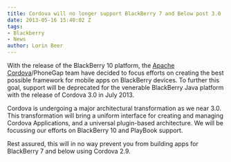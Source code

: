 ```yaml
---
title: Cordova will no longer support BlackBerry 7 and Below post 3.0
date: 2013-05-16 15:40:02 Z
tags:
- Blackberry
- News
author: Lorin Beer
---
```


With the release of the BlackBerry 10 platform, the [Apache Cordova](http://cordova.io)/PhoneGap team have decided to focus efforts on creating the best possible framework for mobile apps on BlackBerry devices. To further this goal, support will be deprecated for the venerable BlackBerry Java platform with the release of Cordova 3.0 in July 2013.

Cordova is undergoing a major architectural transformation as we near 3.0. This transformation will bring a uniform interface for creating and managing Cordova Applications, and a universal plugin-based architecture. We will be focussing our efforts on BlackBerry 10 and PlayBook support.

Rest assured, this will in no way prevent you from building apps for BlackBerry 7 and below using Cordova 2.9.